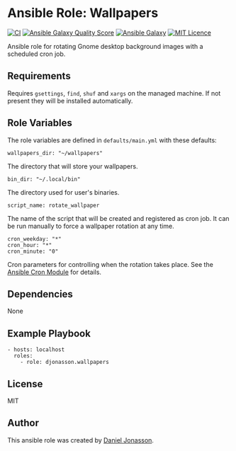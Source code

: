 # Ansible Role: Wallpapers

[![CI](https://github.com/djonasson/ansible-role-wallpapers/workflows/CI/badge.svg?event=push)](https://github.com/djonasson/ansible-role-wallpapers/actions?query=workflow%3ACI) [![Ansible Galaxy Quality Score](https://img.shields.io/ansible/quality/57604)](https://galaxy.ansible.com/djonasson/wallpapers/) [![Ansible Galaxy](https://img.shields.io/ansible/role/d/57604)](https://galaxy.ansible.com/djonasson/wallpapers/) [![MIT Licence](https://img.shields.io/badge/License-MIT-blue.svg)](https://github.com/djonasson/ansible-role-wallpapers/blob/main/LICENSE)


Ansible role for rotating Gnome desktop background images with a scheduled cron job.

## Requirements

Requires `gsettings`, `find`, `shuf` and `xargs` on the managed machine. If not present they will be installed
automatically.

## Role Variables

The role variables are defined in `defaults/main.yml` with these defaults:

    wallpapers_dir: "~/wallpapers"

The directory that will store your wallpapers.

    bin_dir: "~/.local/bin"

The directory used for user's binaries.

    script_name: rotate_wallpaper

The name of the script that will be created and registered as cron job. It can be run manually to force a wallpaper
rotation at any time.

    cron_weekday: "*"
    cron_hour: "*"
    cron_minute: "0"

Cron parameters for controlling when the rotation takes place. See the [Ansible Cron Module](https://docs.ansible.com/ansible/latest/collections/ansible/builtin/cron_module.html) for details.

## Dependencies

None

## Example Playbook

    - hosts: localhost
      roles:
        - role: djonasson.wallpapers

## License

MIT

## Author

This ansible role was created by [Daniel Jonasson](https://github.com/djonasson/).
